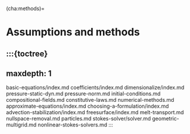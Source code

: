 (cha:methods)=
# Assumptions and methods

:::{toctree}
---
maxdepth: 1
---
basic-equations/index.md
coefficients/index.md
dimensionalize/index.md
pressure-static-dyn.md
pressure-norm.md
initial-conditions.md
compositional-fields.md
constitutive-laws.md
numerical-methods.md
approximate-equations/index.md
choosing-a-formulation/index.md
advection-stabilization/index.md
freesurface/index.md
melt-transport.md
nullspace-removal.md
particles.md
stokes-solver/solver.md
geometric-multigrid.md
nonlinear-stokes-solvers.md
:::
